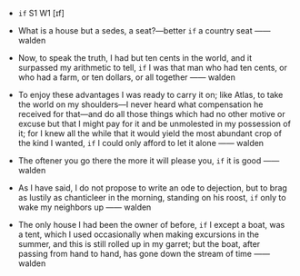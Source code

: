 - `if` S1 W1 [ɪf]



-  What is a house but a sedes, a seat?﻿—better `if` a country seat —— walden

-  Now, to speak the truth, I had but ten cents in the world, and it surpassed my arithmetic to tell, `if` I was that man who had ten cents, or who had a farm, or ten dollars, or all together —— walden

-  To enjoy these advantages I was ready to carry it on; like Atlas, to take the world on my shoulders﻿—I never heard what compensation he received for that﻿—and do all those things which had no other motive or excuse but that I might pay for it and be unmolested in my possession of it; for I knew all the while that it would yield the most abundant crop of the kind I wanted, `if` I could only afford to let it alone —— walden

-  The oftener you go there the more it will please you, `if` it is good —— walden

-  As I have said, I do not propose to write an ode to dejection, but to brag as lustily as chanticleer in the morning, standing on his roost, `if` only to wake my neighbors up —— walden

- The only house I had been the owner of before, `if` I except a boat, was a tent, which I used occasionally when making excursions in the summer, and this is still rolled up in my garret; but the boat, after passing from hand to hand, has gone down the stream of time —— walden